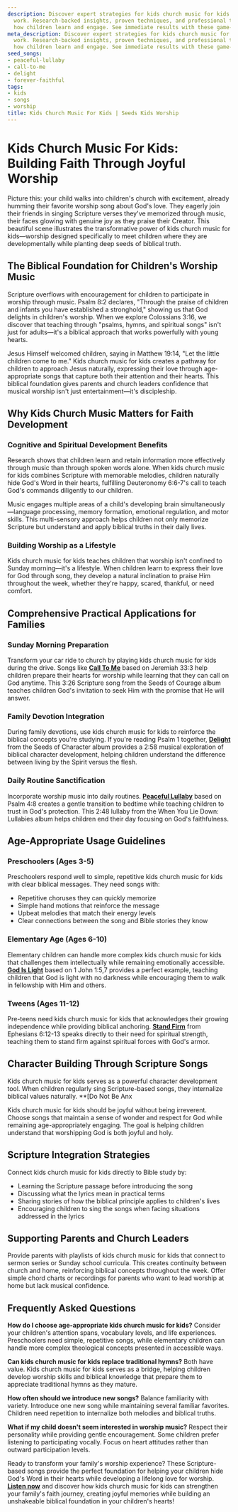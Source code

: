```yaml
---
description: Discover expert strategies for kids church music for kids that actually
  work. Research-backed insights, proven techniques, and professional tips that transform
  how children learn and engage. See immediate results with these game-changing methods!
meta_description: Discover expert strategies for kids church music for kids that actually
  work. Research-backed insights, proven techniques, and professional tips that transform
  how children learn and engage. See immediate results with these game-changing methods!
seed_songs:
- peaceful-lullaby
- call-to-me
- delight
- forever-faithful
tags:
- kids
- songs
- worship
title: Kids Church Music For Kids | Seeds Kids Worship
---
```

# Kids Church Music For Kids: Building Faith Through Joyful Worship

Picture this: your child walks into children's church with excitement, already humming their favorite worship song about God's love. They eagerly join their friends in singing Scripture verses they've memorized through music, their faces glowing with genuine joy as they praise their Creator. This beautiful scene illustrates the transformative power of kids church music for kids—worship designed specifically to meet children where they are developmentally while planting deep seeds of biblical truth.

## The Biblical Foundation for Children's Worship Music

Scripture overflows with encouragement for children to participate in worship through music. Psalm 8:2 declares, "Through the praise of children and infants you have established a stronghold," showing us that God delights in children's worship. When we explore Colossians 3:16, we discover that teaching through "psalms, hymns, and spiritual songs" isn't just for adults—it's a biblical approach that works powerfully with young hearts.

Jesus Himself welcomed children, saying in Matthew 19:14, "Let the little children come to me." Kids church music for kids creates a pathway for children to approach Jesus naturally, expressing their love through age-appropriate songs that capture both their attention and their hearts. This biblical foundation gives parents and church leaders confidence that musical worship isn't just entertainment—it's discipleship.

## Why Kids Church Music Matters for Faith Development

### Cognitive and Spiritual Development Benefits

Research shows that children learn and retain information more effectively through music than through spoken words alone. When kids church music for kids combines Scripture with memorable melodies, children naturally hide God's Word in their hearts, fulfilling Deuteronomy 6:6-7's call to teach God's commands diligently to our children.

Music engages multiple areas of a child's developing brain simultaneously—language processing, memory formation, emotional regulation, and motor skills. This multi-sensory approach helps children not only memorize Scripture but understand and apply biblical truths in their daily lives.

### Building Worship as a Lifestyle

Kids church music for kids teaches children that worship isn't confined to Sunday morning—it's a lifestyle. When children learn to express their love for God through song, they develop a natural inclination to praise Him throughout the week, whether they're happy, scared, thankful, or need comfort.

## Comprehensive Practical Applications for Families

### Sunday Morning Preparation

Transform your car ride to church by playing kids church music for kids during the drive. Songs like **[Call To Me](https://seedskidsworship.com/product/ask-seek-knock-matthew-77-8-2/)** based on Jeremiah 33:3 help children prepare their hearts for worship while learning that they can call on God anytime. This 3:26 Scripture song from the Seeds of Courage album teaches children God's invitation to seek Him with the promise that He will answer.

### Family Devotion Integration

During family devotions, use kids church music for kids to reinforce the biblical concepts you're studying. If you're reading Psalm 1 together, **[Delight](https://seedskidsworship.com/product/seeds-of-character-vol-6/)** from the Seeds of Character album provides a 2:58 musical exploration of biblical character development, helping children understand the difference between living by the Spirit versus the flesh.

### Daily Routine Sanctification

Incorporate worship music into daily routines. **[Peaceful Lullaby](https://seedskidsworship.com/product/peaceful-lullaby-psalm-48-2/)** based on Psalm 4:8 creates a gentle transition to bedtime while teaching children to trust in God's protection. This 2:48 lullaby from the When You Lie Down: Lullabies album helps children end their day focusing on God's faithfulness.

## Age-Appropriate Usage Guidelines

### Preschoolers (Ages 3-5)

Preschoolers respond well to simple, repetitive kids church music for kids with clear biblical messages. They need songs with:
- Repetitive choruses they can quickly memorize
- Simple hand motions that reinforce the message
- Upbeat melodies that match their energy levels
- Clear connections between the song and Bible stories they know

### Elementary Age (Ages 6-10)

Elementary children can handle more complex kids church music for kids that challenges them intellectually while remaining emotionally accessible. **[God Is Light](https://seedskidsworship.com/product/god-is-light-1-john-15-7/)** based on 1 John 1:5,7 provides a perfect example, teaching children that God is light with no darkness while encouraging them to walk in fellowship with Him and others.

### Tweens (Ages 11-12)

Pre-teens need kids church music for kids that acknowledges their growing independence while providing biblical anchoring. **[Stand Firm](https://seedskidsworship.com/product/stand-firm-ephesians-612-13-2/)** from Ephesians 6:12-13 speaks directly to their need for spiritual strength, teaching them to stand firm against spiritual forces with God's armor.

## Character Building Through Scripture Songs

Kids church music for kids serves as a powerful character development tool. When children regularly sing Scripture-based songs, they internalize biblical values naturally. **[Do Not Be Anx

Kids church music for kids should be joyful without being irreverent. Choose songs that maintain a sense of wonder and respect for God while remaining age-appropriately engaging. The goal is helping children understand that worshipping God is both joyful and holy.

## Scripture Integration Strategies

Connect kids church music for kids directly to Bible study by:
- Learning the Scripture passage before introducing the song
- Discussing what the lyrics mean in practical terms
- Sharing stories of how the biblical principle applies to children's lives
- Encouraging children to sing the songs when facing situations addressed in the lyrics

## Supporting Parents and Church Leaders

Provide parents with playlists of kids church music for kids that connect to sermon series or Sunday school curricula. This creates continuity between church and home, reinforcing biblical concepts throughout the week. Offer simple chord charts or recordings for parents who want to lead worship at home but lack musical confidence.

## Frequently Asked Questions

**How do I choose age-appropriate kids church music for kids?**
Consider your children's attention spans, vocabulary levels, and life experiences. Preschoolers need simple, repetitive songs, while elementary children can handle more complex theological concepts presented in accessible ways.

**Can kids church music for kids replace traditional hymns?**
Both have value. Kids church music for kids serves as a bridge, helping children develop worship skills and biblical knowledge that prepare them to appreciate traditional hymns as they mature.

**How often should we introduce new songs?**
Balance familiarity with variety. Introduce one new song while maintaining several familiar favorites. Children need repetition to internalize both melodies and biblical truths.

**What if my child doesn't seem interested in worship music?**
Respect their personality while providing gentle encouragement. Some children prefer listening to participating vocally. Focus on heart attitudes rather than outward participation levels.

Ready to transform your family's worship experience? These Scripture-based songs provide the perfect foundation for helping your children hide God's Word in their hearts while developing a lifelong love for worship. **[Listen now](https://seedskidsworship.com/)** and discover how kids church music for kids can strengthen your family's faith journey, creating joyful memories while building an unshakeable biblical foundation in your children's hearts!

<script type="application/ld+json">
{
  "@context": "https://schema.org",
  "@type": "Article",
  "headline": "Kids Church Music For Kids",
  "author": {
    "@type": "Organization",
    "name": "Seeds Kids Worship"
  },
  "publisher": {
    "@type": "Organization",
    "name": "Seeds Kids Worship",
    "logo": {
      "@type": "ImageObject",
      "url": "https://seedskidsworship.com/logo.png"
    }
  },
  "datePublished": "2025-09-04T15:46:02.436073",
  "dateModified": "2025-09-04T15:46:02.436099",
  "description": "Discover expert strategies for kids church music for kids that actually work. Research-backed insights, proven techniques, and professional tips that transform ",
  "mainEntityOfPage": {
    "@type": "WebPage",
    "@id": "https://seedskidsworship.com/activities/kids-church-music-for-kids/"
  }
}
</script>

<script type="application/ld+json">
{
  "@context": "https://schema.org",
  "@type": "Product",
  "name": "Peaceful Lullaby",
  "description": "Gentle lullaby about peaceful sleep and trust in God's protection from Psalm 4:8",
  "url": "https://seedskidsworship.com/product/peaceful-lullaby-psalm-48-2/",
  "brand": {
    "@type": "Brand",
    "name": "Seeds Kids Worship"
  },
  "category": "Children's Christian Music",
  "album": "When You Lie Down: Lullabies\u2026"
}
</script>

<script type="application/ld+json">
{
  "@context": "https://schema.org",
  "@type": "Product",
  "name": "Call To Me",
  "description": "Encouraging song based on God's invitation to call on Him and He will answer with great and unsearchable things",
  "url": "https://seedskidsworship.com/product/ask-seek-knock-matthew-77-8-2/",
  "brand": {
    "@type": "Brand",
    "name": "Seeds Kids Worship"
  },
  "category": "Children's Christian Music",
  "album": "Seeds of Courage"
}
</script>

<script type="application/ld+json">
{
  "@context": "https://schema.org",
  "@type": "Product",
  "name": "Delight",
  "description": "Scripture song based on Psalm 1 exploring biblical character development. Helps children understand living by the Spirit versus the flesh encouraging delight in God's Word and righteous living through engaging worship music.",
  "url": "
